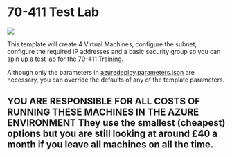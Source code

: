 # 70-411 Test Lab

<a href="https://portal.azure.com/#create/Microsoft.Template/uri/https%3A%2F%2Fraw.githubusercontent.com%2F1800Zeta%2FAzure%2Fmaster%2F70-411%2Fazuredeploy.json" target="_blank">
    <img src="http://azuredeploy.net/deploybutton.png"/>
</a>

This template will create 4 Virtual Machines, configure the subnet, configure the required IP addresses and a basic security group so you can spin up a test lab for the 70-411 Training.

Although only the parameters in [azuredeploy.parameters.json](./azuredeploy.parameters.json) are necessary, you can override the defaults of any of the template parameters.

## YOU ARE RESPONSIBLE FOR ALL COSTS OF RUNNING THESE MACHINES IN THE AZURE ENVIRONMENT They use the smallest (cheapest) options but you are still looking at around £40 a month if you leave all machines on all the time. 
